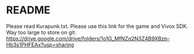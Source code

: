 # README
Please read Kurapunk.txt.
Please use this link for the game and Vivox SDK. Way too large to store on git. https://drive.google.com/drive/folders/1o1G_MfNZq2N3Z4B9XBzp-Hb3s1PHFEAx?usp=sharing
